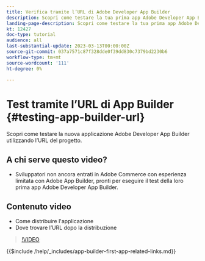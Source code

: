 ```yaml
---
title: Verifica tramite l’URL di Adobe Developer App Builder
description: Scopri come testare la tua prima app Adobe Developer App Builder dall’URL di App Builder fornito per il progetto.
landing-page-description: Scopri come testare la tua prima app Adobe Developer App Builder dall’URL fornito dal progetto.
kt: 12427
doc-type: tutorial
audience: all
last-substantial-update: 2023-03-13T00:00:00Z
source-git-commit: 037a7571c87f328dde0f39dd830c7379bd2230b6
workflow-type: tm+mt
source-wordcount: '111'
ht-degree: 0%

---
```



# Test tramite l’URL di App Builder {#testing-app-builder-url}

Scopri come testare la nuova applicazione Adobe Developer App Builder utilizzando l’URL del progetto.

## A chi serve questo video?

* Sviluppatori non ancora entrati in Adobe Commerce con esperienza limitata con Adobe App Builder, pronti per eseguire il test della loro prima app Adobe Developer App Builder.

## Contenuto video

* Come distribuire l&#39;applicazione
* Dove trovare l’URL dopo la distribuzione

>[!VIDEO](https://video.tv.adobe.com/v/3416664)

{{$include /help/_includes/app-builder-first-app-related-links.md}}
